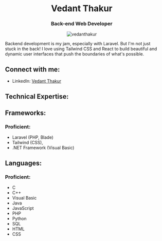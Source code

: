 <div align="center">
<h1>Vedant Thakur</h1>
<h3>Back-end Web Developer</h3>
</div>
<p align="center"> <img src="https://komarev.com/ghpvc/?username=vedanthakur&label=Profile%20views&color=0e75b6&style=flat" alt="vedanthakur" /> </p>

Backend development is my jam, especially with Laravel. But I'm not just stuck in the back! I love using Tailwind CSS and React to build beautiful and dynamic user interfaces that push the boundaries of what's possible.

## Connect with me:

- LinkedIn: [Vedant Thakur](https://linkedin.com/in/vedanthakur)

## Technical Expertise:

## Frameworks:

### Proficient: 
- Laravel (PHP, Blade)
- Tailwind (CSS),
- .NET Framework (Visual Basic)

## Languages:

### Proficient: 
- C
- C++
- Visual Basic
- Java
- JavaScript
- PHP
- Python
- SQL
- HTML
- CSS